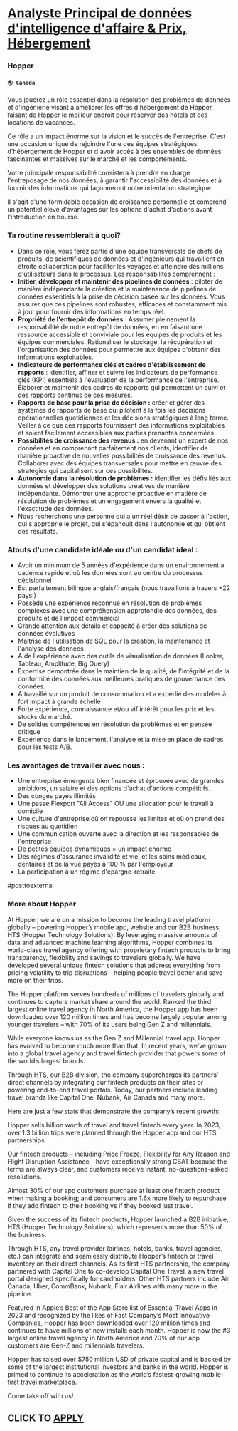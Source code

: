 # [Analyste Principal de données d'intelligence d'affaire & Prix, Hébergement](https://www.remotewlb.com/apply/analyste-principal-de-donnees-d-intelligence-d-affaire-prix-hebergement)  
### Hopper  
#### `🌎 Canada`  

Vous jouerez un rôle essentiel dans la résolution des problèmes de données et d'ingénierie visant à améliorer les offres d'hébergement de Hopper, faisant de Hopper le meilleur endroit pour réserver des hôtels et des locations de vacances.

Ce rôle a un impact énorme sur la vision et le succès de l'entreprise. C'est une occasion unique de rejoindre l'une des équipes stratégiques d'hébergement de Hopper et d'avoir accès à des ensembles de données fascinantes et massives sur le marché et les comportements.

Votre principale responsabilité consistera à prendre en charge l'entreposage de nos données, à garantir l'accessibilité des données et à fournir des informations qui façonneront notre orientation stratégique.

Il s'agit d'une formidable occasion de croissance personnelle et comprend un potentiel élevé d'avantages sur les options d'achat d'actions avant l'introduction en bourse.

### Ta routine ressemblerait à quoi?

  * Dans ce rôle, vous ferez partie d'une équipe transversale de chefs de produits, de scientifiques de données et d'ingénieurs qui travaillent en étroite collaboration pour faciliter les voyages et atteindre des millions d'utilisateurs dans le processus. Les responsabilités comprennent : 
  * **Initier, développer et maintenir des pipelines de données** : piloter de manière indépendante la création et la maintenance de pipelines de données essentiels à la prise de décision basée sur les données. Vous assurer que ces pipelines sont robustes, efficaces et constamment mis à jour pour fournir des informations en temps réel.
  * **Propriété de l'entrepôt de données** : Assumer pleinement la responsabilité de notre entrepôt de données, en en faisant une ressource accessible et conviviale pour les équipes de produits et les équipes commerciales. Rationaliser le stockage, la récupération et l'organisation des données pour permettre aux équipes d'obtenir des informations exploitables.
  * **Indicateurs de performance clés et cadres d'établissement de rapports** : identifier, affiner et suivre les indicateurs de performance clés (KPI) essentiels à l'évaluation de la performance de l'entreprise. Élaborer et maintenir des cadres de rapports qui permettent un suivi et des rapports continus de ces mesures.
  * **Rapports de base pour la prise de décision :** créer et gérer des systèmes de rapports de base qui pilotent à la fois les décisions opérationnelles quotidiennes et les décisions stratégiques à long terme. Veiller à ce que ces rapports fournissent des informations exploitables et soient facilement accessibles aux parties prenantes concernées.
  * **Possibilités de croissance des revenus :** en devenant un expert de nos données et en comprenant parfaitement nos clients, identifier de manière proactive de nouvelles possibilités de croissance des revenus. Collaborer avec des équipes transversales pour mettre en œuvre des stratégies qui capitalisent sur ces possibilités.
  * **Autonomie dans la résolution de problèmes :** identifier les défis liés aux données et développer des solutions créatives de manière indépendante. Démontrer une approche proactive en matière de résolution de problèmes et un engagement envers la qualité et l'exactitude des données. 
  * Nous recherchons une personne qui a un réel désir de passer à l'action, qui s'approprie le projet, qui s'épanouit dans l'autonomie et qui obtient des résultats.

### Atouts d'une candidate idéale ou d'un candidat idéal :

  * Avoir un minimum de 5 années d'expérience dans un environnement à cadence rapide et où les données sont au centre du processus décisionnel
  * Est parfaitement bilingue anglais/français (nous travaillons à travers +22 pays!)
  * Possède une expérience reconnue en résolution de problèmes complexes avec une compréhension approfondie des données, des produits et de l'impact commercial
  * Grande attention aux détails et capacité à créer des solutions de données évolutives
  * Maîtrise de l'utilisation de SQL pour la création, la maintenance et l'analyse des données
  * A de l'expérience avec des outils de visualisation de données (Looker, Tableau, Amplitude, Big Query)
  * Expertise démontrée dans le maintien de la qualité, de l'intégrité et de la conformité des données aux meilleures pratiques de gouvernance des données.
  * A travaillé sur un produit de consommation et a expédié des modèles à fort impact à grande échelle
  * Forte expérience, connaissance et/ou vif intérêt pour les prix et les stocks du marché.
  * De solides compétences en résolution de problèmes et en pensée critique
  * Expérience dans le lancement, l'analyse et la mise en place de cadres pour les tests A/B.

### Les avantages de travailler avec nous :

  * Une entreprise émergente bien financée et éprouvée avec de grandes ambitions, un salaire et des options d'achat d'actions compétitifs.
  * Des congés payés illimités
  * Une passe Flexport "All Access" OU une allocation pour le travail à domicile
  * Une culture d'entreprise où on repousse les limites et où on prend des risques au quotidien
  * Une communication ouverte avec la direction et les responsables de l'entreprise
  * De petites équipes dynamiques = un impact énorme
  * Des régimes d'assurance invalidité et vie, et les soins médicaux, dentaires et de la vue payés à 100 % par l'employeur
  * La participation à un régime d'épargne-retraite

#posttoexternal

### More about Hopper

At Hopper, we are on a mission to become the leading travel platform globally – powering Hopper’s mobile app, website and our B2B business, HTS (Hopper Technology Solutions). By leveraging massive amounts of data and advanced machine learning algorithms, Hopper combines its world-class travel agency offering with proprietary fintech products to bring transparency, flexibility and savings to travelers globally. We have developed several unique fintech solutions that address everything from pricing volatility to trip disruptions – helping people travel better and save more on their trips.

The Hopper platform serves hundreds of millions of travelers globally and continues to capture market share around the world. Ranked the third largest online travel agency in North America, the Hopper app has been downloaded over 120 million times and has become largely popular among younger travelers – with 70% of its users being Gen Z and millennials.

While everyone knows us as the Gen Z and Millennial travel app, Hopper has evolved to become much more than that. In recent years, we’ve grown into a global travel agency and travel fintech provider that powers some of the world’s largest brands.

Through HTS, our B2B division, the company supercharges its partners’ direct channels by integrating our fintech products on their sites or powering end-to-end travel portals. Today, our partners include leading travel brands like Capital One, Nubank, Air Canada and many more.

Here are just a few stats that demonstrate the company’s recent growth:

Hopper sells billion worth of travel and travel fintech every year. In 2023, over 1.3 billion trips were planned through the Hopper app and our HTS partnerships.

Our fintech products – including Price Freeze, Flexibility for Any Reason and Flight Disruption Assistance – have exceptionally strong CSAT because the terms are always clear, and customers receive instant, no-questions-asked resolutions.

Almost 30% of our app customers purchase at least one fintech product when making a booking; and consumers are 1.6x more likely to repurchase if they add fintech to their booking vs if they booked just travel.

Given the success of its fintech products, Hopper launched a B2B initiative, HTS (Hopper Technology Solutions), which represents more than 50% of the business.

Through HTS, any travel provider (airlines, hotels, banks, travel agencies, etc.) can integrate and seamlessly distribute Hopper’s fintech or travel inventory on their direct channels. As its first HTS partnership, the company partnered with Capital One to co-develop Capital One Travel, a new travel portal designed specifically for cardholders. Other HTS partners include Air Canada, Uber, CommBank, Nubank, Flair Airlines with many more in the pipeline.

Featured in Apple’s Best of the App Store list of Essential Travel Apps in 2023 and recognized by the likes of Fast Company’s Most Innovative Companies, Hopper has been downloaded over 120 million times and continues to have millions of new installs each month. Hopper is now the #3 largest online travel agency in North America and 70% of our app customers are Gen-Z and millennials travelers.

Hopper has raised over $750 million USD of private capital and is backed by some of the largest institutional investors and banks in the world. Hopper is primed to continue its acceleration as the world’s fastest-growing mobile-first travel marketplace.

Come take off with us!

  
## CLICK TO [APPLY](https://www.remotewlb.com/apply/analyste-principal-de-donnees-d-intelligence-d-affaire-prix-hebergement)

